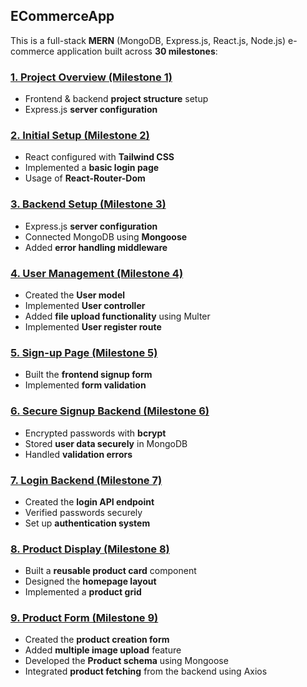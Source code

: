 ## **ECommerceApp**

This is a full-stack **MERN** (MongoDB, Express.js, React.js, Node.js) e-commerce application built across **30 milestones**:

### [**1. Project Overview (Milestone 1)**](https://github.com/Inquisitiveshri34/ECommerceApp/tree/milestone-1)  
- Frontend & backend **project structure** setup
- Express.js **server configuration** 

### [**2. Initial Setup (Milestone 2)**](https://github.com/Inquisitiveshri34/ECommerceApp/tree/milestone-2)  
- React configured with **Tailwind CSS**  
- Implemented a **basic login page**
- Usage of **React-Router-Dom**

### [**3. Backend Setup (Milestone 3)**](https://github.com/Inquisitiveshri34/ECommerceApp/tree/milestone-3)
- Express.js **server configuration**
- Connected MongoDB using **Mongoose**  
- Added **error handling middleware**

### [**4. User Management (Milestone 4)**](https://github.com/Inquisitiveshri34/ECommerceApp/tree/milestone-4)
- Created the **User model**  
- Implemented **User controller**  
- Added **file upload functionality** using Multer
- Implemented **User register route**

### [**5. Sign-up Page (Milestone 5)**](https://github.com/Inquisitiveshri34/ECommerceApp/tree/milestone-5)
- Built the **frontend signup form**  
- Implemented **form validation**  

### [**6. Secure Signup Backend (Milestone 6)**](https://github.com/Inquisitiveshri34/ECommerceApp/tree/milestone-6)
- Encrypted passwords with **bcrypt**  
- Stored **user data securely** in MongoDB  
- Handled **validation errors**

### [**7. Login Backend (Milestone 7)**](https://github.com/Inquisitiveshri34/ECommerceApp/tree/milestone-7)  
- Created the **login API endpoint**  
- Verified passwords securely  
- Set up **authentication system**

### [**8. Product Display (Milestone 8)**](https://github.com/Inquisitiveshri34/ECommerceApp/tree/milestone-8)   
- Built a **reusable product card** component  
- Designed the **homepage layout**  
- Implemented a **product grid**

### [**9. Product Form (Milestone 9)**](https://github.com/Inquisitiveshri34/ECommerceApp/tree/milestone-9)   
- Created the **product creation form**  
- Added **multiple image upload** feature  
- Developed the **Product schema** using Mongoose  
- Integrated **product fetching** from the backend using Axios  